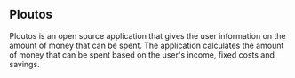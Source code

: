 Ploutos
-------



Ploutos is an open source application that gives the user information on the amount of money that can be spent.
The application calculates the amount of money that can be spent based on the user's income, fixed costs and savings.

